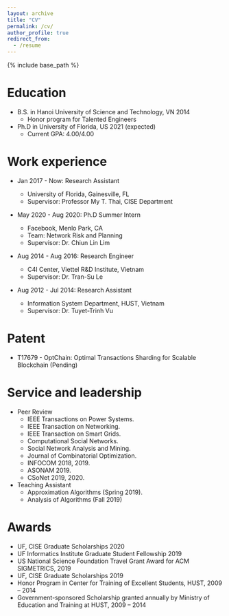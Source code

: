 ```yaml
---
layout: archive
title: "CV"
permalink: /cv/
author_profile: true
redirect_from:
  - /resume
---
```


{% include base_path %}

Education
======
* B.S. in Hanoi University of Science and Technology, VN 2014
  * Honor program for Talented Engineers
* Ph.D in University of Florida, US 2021 (expected)
  * Current GPA: 4.00/4.00

Work experience
======
* Jan 2017 - Now: Research Assistant
  * University of Florida, Gainesville, FL
  * Supervisor: Professor My T. Thai, CISE Department

* May 2020 - Aug 2020: Ph.D Summer Intern
  * Facebook, Menlo Park, CA 
  * Team: Network Risk and Planning
  * Supervisor: Dr. Chiun Lin Lim

* Aug 2014 - Aug 2016: Research Engineer
  * C4I Center, Viettel R&D Institute, Vietnam
  * Supervisor: Dr. Tran-Su Le

* Aug 2012 - Jul 2014: Research Assistant
  * Information System Department, HUST, Vietnam
  * Supervisor: Dr. Tuyet-Trinh Vu

Patent
======
* T17679 - OptChain: Optimal Transactions Sharding for Scalable Blockchain (Pending)


Service and leadership
======
* Peer Review
  * IEEE Transactions on Power Systems. 
  * IEEE Transaction on Networking. 
  * IEEE Transaction on Smart Grids. 
  * Computational Social Networks. 
  * Social Network Analysis and Mining. 
  * Journal of Combinatorial Optimization.
  * INFOCOM 2018, 2019.
  * ASONAM 2019.
  * CSoNet 2019, 2020.
* Teaching Assistant
  * Approximation Algorithms (Spring 2019). 
  * Analysis of Algorithms (Fall 2019)

Awards
======
* UF, CISE Graduate Scholarships 2020
*	UF Informatics Institute Graduate Student Fellowship 2019
*	US National Science Foundation Travel Grant Award for ACM SIGMETRICS, 2019
*	UF, CISE Graduate Scholarships 2019
*	Honor Program in Center for Training of Excellent Students, HUST, 2009 – 2014
*	Government-sponsored Scholarship granted annually by Ministry of Education and Training at HUST, 2009 – 2014





